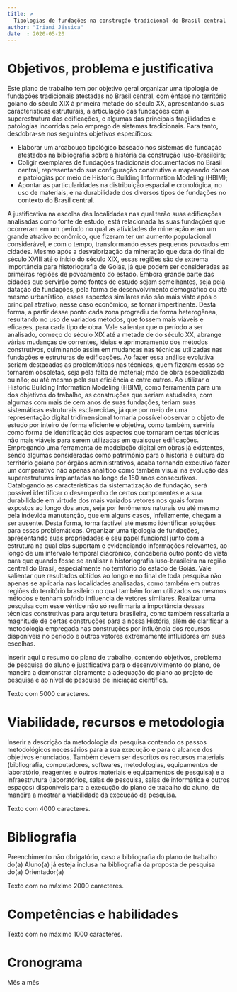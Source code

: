 ```yaml
---
title: >
  Tipologias de fundações na construção tradicional do Brasil central
author: "Iriani Jéssica"
date  : 2020-05-20
---
```


Objetivos, problema e justificativa
===================================

Este plano de trabalho tem por objetivo geral organizar uma tipologia de
fundações tradicionais atestadas no Brasil central, com ênfase no
território goiano do século XIX à primeira metade do século XX,
apresentando suas características estruturais, a articulação das
fundações com a superestrutura das edificações, e algumas das principais
fragilidades e patologias incorridas pelo emprego de sistemas
tradicionais. Para tanto, desdobra-se nos seguintes objetivos
específicos:

- Elaborar um arcabouço tipológico baseado nos sistemas de fundação
  atestados na bibliografia sobre a história da construção
  luso-brasileira;
- Coligir exemplares de fundações tradicionais documentados no Brasil
  central, representando sua configuração construtiva e mapeando danos e
  patologias por meio de Historic Building Information Modeling (HBIM);
- Apontar as particularidades na distribuição espacial e cronológica, no
  uso de materiais, e na durabilidade dos diversos tipos de fundações no
  contexto do Brasil central.

A justificativa na escolha das localidades nas qual terão suas edificações analisadas como fonte de estudo, está relacionada às suas fundações que ocorreram em um período no qual as atividades de mineração eram um grande atrativo econômico, que fizeram ter um aumento populacional considerável, e com o tempo, transformando esses pequenos povoados em cidades. Mesmo após a desvalorização da mineração que data do final do século XVIII até o início do século XIX, essas regiões são de extrema importância para historiografia de Goiás, já que podem ser consideradas as primeiras regiões de povoamento do estado.
Embora grande parte das cidades que servirão como fontes de estudo sejam semelhantes, seja pela datação de fundações, pela forma de desenvolvimento demográfico ou até mesmo urbanístico, esses aspectos similares não são mais visto após o principal atrativo, nesse caso econômico, se tornar impertinente. Desta forma, a partir desse ponto cada zona progrediu de forma heterogênea, resultando no uso de variados métodos, que fossem mais viáveis e eficazes, para cada tipo de obra. 
Vale salientar que o período a ser analisado, começo do século XIX até a metade de do século XX, abrange várias mudanças de correntes, ideias e aprimoramento dos métodos construtivos, culminando assim em mudanças nas técnicas utilizadas nas fundações e estruturas de edificações. Ao fazer essa análise evolutiva seriam destacadas as problemáticas nas técnicas, quem fizeram essas se tornarem obsoletas, seja pela falta de material; mão de obra especializada ou não; ou até mesmo pela sua eficiência e entre outros. 
Ao utilizar o Historic Building Information Modeling (HBIM), como ferramenta para um dos objetivos do trabalho, as construções que seriam estudadas, com algumas com mais de cem anos de suas fundações, teriam suas sistemáticas estruturais esclarecidas, já que por meio de uma representação digital tridimensional tornaria possível observar o objeto de estudo por inteiro de forma eficiente e objetiva, como também, serviria como forma de identificação dos aspectos que tornaram certas técnicas não mais viáveis para serem utilizadas em quaisquer edificações.
Empregando uma ferramenta de modelação digital em obras já existentes, sendo algumas consideradas como patrimônio para o historia e cultura do território goiano por órgãos administrativos, acaba tornando executivo fazer um comparativo não apenas analítico como também visual na evolução das superestruturas implantadas ao longo de 150 anos consecutivos.
Catalogando as características da sistematização de fundação, será possível identificar o desempenho de certos componentes e a sua durabilidade em virtude dos mais variados vetores nos quais foram expostos ao longo dos anos, seja por fenômenos naturais ou até mesmo pela indevida manutenção, que em alguns casos, infelizmente, chegam a ser ausente. Desta forma, torna factível até mesmo identificar soluções para essas problemáticas. 
Organizar uma tipologia de fundações, apresentando suas propriedades e seu papel funcional junto com a estrutura na qual elas suportam e evidenciando informações relevantes, ao longo de um intervalo temporal diacrônico, conceberia outro ponto de vista para que quando fosse se analisar a historiografia luso-brasileira na região central do Brasil, especialmente no território do estado de Goiás. 
Vale salientar que resultados obtidos ao longo e no final de toda pesquisa não apenas se aplicaria nas localidades analisadas, como também em outras regiões do território brasileiro no qual também foram utilizados os mesmos métodos e tenham sofrido influencia de vetores similares. 
Realizar uma pesquisa com esse vértice não só reafirmaria a importância dessas técnicas construtivas para arquitetura brasileira, como também ressaltaria a magnitude de certas construções para a nossa História, além de clarificar a metodologia empregada nas construções por influência dos recursos disponíveis no período e outros vetores extremamente influidores em suas escolhas.

Inserir aqui o resumo do plano de trabalho, contendo objetivos, problema
de pesquisa do aluno e justificativa para o desenvolvimento do plano, de
maneira a demonstrar claramente a adequação do plano ao projeto de
pesquisa e ao nível de pesquisa de iniciação científica.

Texto com 5000 caracteres.


Viabilidade, recursos e metodologia
===================================

Inserir a descrição da metodologia da pesquisa contendo os passos
metodológicos necessários para a sua execução e para o alcance dos
objetivos enunciados. Também devem ser descritos os recursos materiais
(bibliografia, computadores, softwares, metodologias, equipamentos de
laboratório, reagentes e outros materiais e equipamentos de pesquisa) e
a infraestrutura (laboratórios, salas de pesquisa, salas de informática
e outros espaços) disponíveis para a execução do plano de trabalho do
aluno, de maneira a mostrar a viabilidade da execução da pesquisa.

Texto com 4000 caracteres.


Bibliografia
============

Preenchimento não obrigatório, caso a bibliografia do plano de trabalho
do(a) Aluno(a) já esteja inclusa na bibliografia da proposta de pesquisa
do(a) Orientador(a)

Texto com no máximo 2000 caracteres.


Competências e habilidades
==========================

Texto com no máximo 1000 caracteres.


Cronograma
==========

Mês a mês



